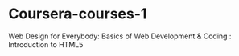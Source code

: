 # Coursera-courses-1
Web Design for Everybody: Basics of Web Development &amp; Coding : Introduction to HTML5
